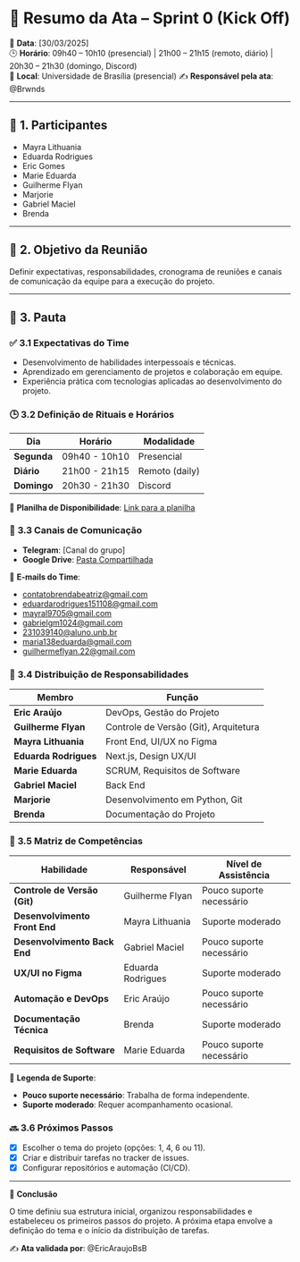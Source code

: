 # 📄 Resumo da Ata – Sprint 0 (Kick Off)

📅 **Data**: [30/03/2025]  
🕒 **Horário**: 09h40 – 10h10 (presencial) | 21h00 – 21h15 (remoto, diário) | 20h30 – 21h30 (domingo, Discord)  
📍 **Local**: Universidade de Brasília (presencial) 
✍️ **Responsável pela ata**: @Brwnds   

---

## 📌 1. Participantes  

- Mayra Lithuania  
- Eduarda Rodrigues  
- Eric Gomes  
- Marie Eduarda  
- Guilherme Flyan  
- Marjorie  
- Gabriel Maciel  
- Brenda  

---

## 🎯 2. Objetivo da Reunião  

Definir expectativas, responsabilidades, cronograma de reuniões e canais de comunicação da equipe para a execução do projeto.  

---

## 📝 3. Pauta  

### ✅ **3.1 Expectativas do Time**  

- Desenvolvimento de habilidades interpessoais e técnicas.  
- Aprendizado em gerenciamento de projetos e colaboração em equipe.  
- Experiência prática com tecnologias aplicadas ao desenvolvimento do projeto.  

### 🕒 **3.2 Definição de Rituais e Horários**  

| Dia          | Horário          | Modalidade   |  
|-------------|-----------------|--------------|  
| **Segunda** | 09h40 - 10h10    | Presencial   |  
| **Diário**  | 21h00 - 21h15    | Remoto (daily) |  
| **Domingo** | 20h30 - 21h30    | Discord      |  

📌 **Planilha de Disponibilidade**: [Link para a planilha](https://docs.google.com/spreadsheets/d/1PyBczuOiiakultb8gIgeSQuuxfzOKUZLrx2-JVeX42s/edit?usp=sharing)  

### 💬 **3.3 Canais de Comunicação**  

- **Telegram**: [Canal do grupo]  
- **Google Drive**: [Pasta Compartilhada](https://drive.google.com/drive/folders/1rLTw77LpWCWrjXFtbd1bHpotWyXSoLhN?usp=sharing)  

📧 **E-mails do Time**:  

- contatobrendabeatriz@gmail.com  
- eduardarodrigues151108@gmail.com  
- mayral9705@gmail.com  
- gabrielgm1024@gmail.com  
- 231039140@aluno.unb.br  
- maria138eduarda@gmail.com  
- guilhermeflyan.22@gmail.com  

### 📌 **3.4 Distribuição de Responsabilidades**  

| Membro              | Função                         |  
|---------------------|--------------------------------|  
| **Eric Araújo**     | DevOps, Gestão do Projeto      |  
| **Guilherme Flyan** | Controle de Versão (Git), Arquitetura |  
| **Mayra Lithuania** | Front End, UI/UX no Figma      |  
| **Eduarda Rodrigues** | Next.js, Design UX/UI        |  
| **Marie Eduarda**   | SCRUM, Requisitos de Software  |  
| **Gabriel Maciel**  | Back End                       |  
| **Marjorie**        | Desenvolvimento em Python, Git |  
| **Brenda**          | Documentação do Projeto        |  

### 🎯 **3.5 Matriz de Competências**  

| Habilidade               | Responsável              | Nível de Assistência |  
|--------------------------|--------------------------|----------------------|  
| **Controle de Versão (Git)** | Guilherme Flyan   | Pouco suporte necessário |  
| **Desenvolvimento Front End** | Mayra Lithuania  | Suporte moderado      |  
| **Desenvolvimento Back End** | Gabriel Maciel   | Pouco suporte necessário |  
| **UX/UI no Figma**       | Eduarda Rodrigues        | Suporte moderado      |  
| **Automação e DevOps**   | Eric Araújo              | Pouco suporte necessário |  
| **Documentação Técnica** | Brenda                   | Suporte moderado      |  
| **Requisitos de Software** | Marie Eduarda          | Pouco suporte necessário |  

📌 **Legenda de Suporte**:  
- **Pouco suporte necessário**: Trabalha de forma independente.  
- **Suporte moderado**: Requer acompanhamento ocasional.  

### 🔜 **3.6 Próximos Passos**  

- [x] Escolher o tema do projeto (opções: 1, 4, 6 ou 11).  
- [x] Criar e distribuir tarefas no tracker de issues.  
- [x] Configurar repositórios e automação (CI/CD).  

---

📎 **Conclusão**  

O time definiu sua estrutura inicial, organizou responsabilidades e estabeleceu os primeiros passos do projeto. A próxima etapa envolve a definição do tema e o início da distribuição de tarefas.  

✍️ **Ata validada por**: @EricAraujoBsB
